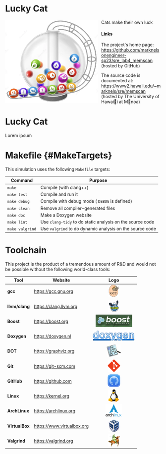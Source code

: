 Lucky Cat
=========

<img src=".doxygen/images/logo_Luck_1484_1330.png" style="width:300px; float: left; margin: 0 10px 10px 0;" alt="Lucky Cat"/>

Cats make their own luck

#### Links
The project's home page:  https://github.com/marknelsonengineer-sp23/sre_lab4_memscan  (hosted by GitHub)

The source code is documented at:  https://www2.hawaii.edu/~marknels/sre/memscan  (hosted by The University of Hawaii at Mnoa)

# Lucky Cat
Lorem ipsum


# Makefile {#MakeTargets}
This simulation uses the following `Makefile` targets:

| Command        | Purpose                                                   |
|----------------|-----------------------------------------------------------|
| `make`         | Compile (with clang++)                                    |
| `make test`    | Compile and run it                                        |
| `make debug`   | Compile with debug mode ( `DEBUG` is defined)             |
| `make clean`   | Remove all compiler-generated files                       |
| `make doc`     | Make a Doxygen website                                    |
| `make lint`    | Use `clang-tidy` to do static analysis on the source code |
| `make valgrind`| Use `valgrind` to do dynamic analysis on the source code  |


# Toolchain
This project is the product of a tremendous amount of R&D and would not be
possible without the following world-class tools:

| Tool           | Website                    |                                                          Logo                                                          |
|----------------|----------------------------|:----------------------------------------------------------------------------------------------------------------------:|
| **gcc**        | https://gcc.gnu.org        |        <img src=".doxygen/images/logo_gcc.png" style="height:40px; float: center; margin: 0 0 0 0;" alt="GCC"/>        |
| **llvm/clang** | https://clang.llvm.org     |      <img src=".doxygen/images/logo_llvm.png" style="height:40px; float: center; margin: 0 0 0 0;" alt="clang"/>       |
| **Boost**      | https://boost.org          |      <img src=".doxygen/images/logo_boost.png" style="height:40px; float: center; margin: 0 0 0 0;" alt="Boost"/>      |
| **Doxygen**    | https://doxygen.nl         |    <img src=".doxygen/images/logo_doxygen.png" style="height:40px; float: center; margin: 0 0 0 0;" alt="Doxygen"/>    |
| **DOT**        | https://graphviz.org       |        <img src=".doxygen/images/logo_dot.png" style="height:40px; float: center; margin: 0 0 0 0;" alt="Dot"/>        |
| **Git**        | https://git-scm.com        |        <img src=".doxygen/images/logo_git.png" style="height:40px; float: center; margin: 0 0 0 0;" alt="Git"/>        |
| **GitHub**     | https://github.com         |     <img src=".doxygen/images/logo_github.png" style="height:40px; float: center; margin: 0 0 0 0;" alt="GitHub"/>     |
| **Linux**      | https://kernel.org         |      <img src=".doxygen/images/logo_linux.png" style="height:40px; float: center; margin: 0 0 0 0;" alt="Linux"/>      |
| **ArchLinux**  | https://archlinux.org      |  <img src=".doxygen/images/logo_archlinux.png" style="height:40px; float: center; margin: 0 0 0 0;" alt="ArchLinux"/>  |
| **VirtualBox** | https://www.virtualbox.org | <img src=".doxygen/images/logo_virtualbox.png" style="height:40px; float: center; margin: 0 0 0 0;" alt="VirtualBox"/> |
| **Valgrind**   | https://valgrind.org       |   <img src=".doxygen/images/logo_valgrind.png" style="height:40px; float: center; margin: 0 0 0 0;" alt="Valgrind"/>   |
